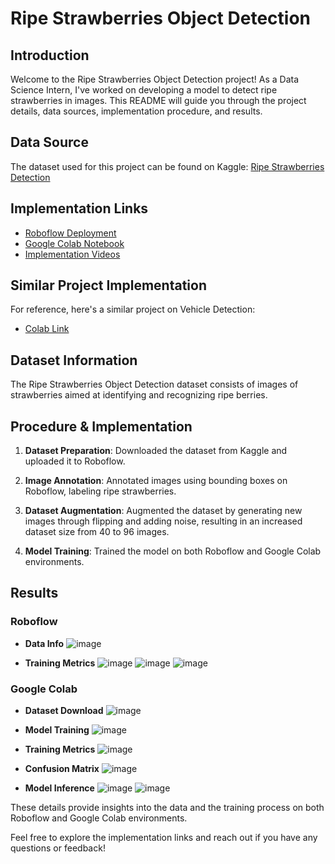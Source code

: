 # Ripe Strawberries Object Detection

## Introduction

Welcome to the Ripe Strawberries Object Detection project! As a Data Science Intern, I've worked on developing a model to detect ripe strawberries in images. This README will guide you through the project details, data sources, implementation procedure, and results.

## Data Source

The dataset used for this project can be found on Kaggle: [Ripe Strawberries Detection](https://www.kaggle.com/datasets/trainingdatapro/ripe-strawberries-detection)

## Implementation Links

- [Roboflow Deployment](https://app.roboflow.com/rrc/ripe-raspberry-detection/deploy)
- [Google Colab Notebook](https://colab.research.google.com/drive/1LNyfKhu8w999w7Ac9J6jaj_sBdqDQN-a?usp=sharing)
- [Implementation Videos](https://drive.google.com/drive/folders/1chIC6jNUib77htK8IJqqgVUlOfWZgRx6?usp=sharing)

## Similar Project Implementation

For reference, here's a similar project on Vehicle Detection:

- [Colab Link](https://colab.research.google.com/drive/17xluuEYIiYImu30gaO-o__umvER7qofi?usp=sharing)

## Dataset Information

The Ripe Strawberries Object Detection dataset consists of images of strawberries aimed at identifying and recognizing ripe berries.

## Procedure & Implementation

1. **Dataset Preparation**: Downloaded the dataset from Kaggle and uploaded it to Roboflow.

2. **Image Annotation**: Annotated images using bounding boxes on Roboflow, labeling ripe strawberries.

3. **Dataset Augmentation**: Augmented the dataset by generating new images through flipping and adding noise, resulting in an increased dataset size from 40 to 96 images.

4. **Model Training**: Trained the model on both Roboflow and Google Colab environments.

## Results

### Roboflow

- **Data Info**
 ![image](https://github.com/timothyafolami/Ripe-Raspberry-Object-Detection/assets/109224656/c784469c-d43f-475f-9eac-b034fb8e450e)

- **Training Metrics**
 ![image](https://github.com/timothyafolami/Ripe-Raspberry-Object-Detection/assets/109224656/f3d65ab5-4962-48fd-ab1b-456fbdb926bd)
 ![image](https://github.com/timothyafolami/Ripe-Raspberry-Object-Detection/assets/109224656/46c20548-aad2-4072-896b-892cd3a8cfaa)
 ![image](https://github.com/timothyafolami/Ripe-Raspberry-Object-Detection/assets/109224656/01f02a20-1760-4c3a-9983-bed7c386bb55)
 

### Google Colab

- **Dataset Download**
 ![image](https://github.com/timothyafolami/Ripe-Raspberry-Object-Detection/assets/109224656/cecbc650-2f58-4fe2-bcce-7a8601f673dc)

- **Model Training**
 ![image](https://github.com/timothyafolami/Ripe-Raspberry-Object-Detection/assets/109224656/67f9a145-e0a9-4b41-86a5-7c0ea6feb8ef)

- **Training Metrics**
 ![image](https://github.com/timothyafolami/Ripe-Raspberry-Object-Detection/assets/109224656/58382abe-2007-4808-a546-fe29e4dc2f3c)

- **Confusion Matrix**
 ![image](https://github.com/timothyafolami/Ripe-Raspberry-Object-Detection/assets/109224656/6a3abf65-98e7-4dd9-b11a-bd6d32625b1e)

- **Model Inference**
 ![image](https://github.com/timothyafolami/Ripe-Raspberry-Object-Detection/assets/109224656/a8ee52d5-4304-46aa-be0d-3d0e59cad9a8)
 ![image](https://github.com/timothyafolami/Ripe-Raspberry-Object-Detection/assets/109224656/75f1593b-8c63-4b22-958c-b5b71f049015)


These details provide insights into the data and the training process on both Roboflow and Google Colab environments.

Feel free to explore the implementation links and reach out if you have any questions or feedback!
